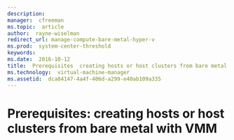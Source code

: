 ```yaml
---
description:  
manager:  cfreeman
ms.topic:  article
author:  rayne-wiselman
redirect_url: manage-compute-bare-metal-hyper-v
ms.prod:  system-center-threshold
keywords:  
ms.date:  2016-10-12
title:  Prerequisites  creating hosts or host clusters from bare metal with VMM
ms.technology:  virtual-machine-manager
ms.assetid:  dca84147-4a4f-406d-a299-e40ab109a335
---
```


# Prerequisites: creating hosts or host clusters from bare metal with VMM
